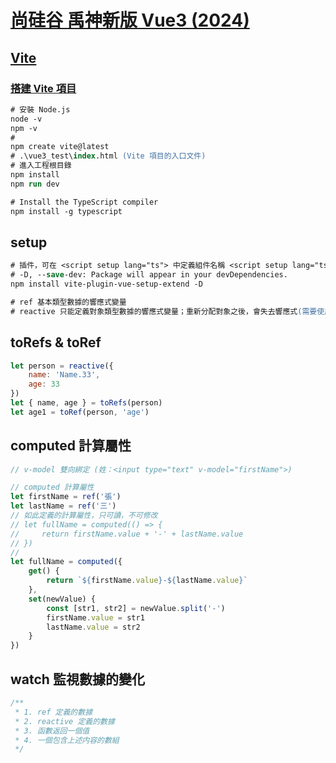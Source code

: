 # [尚硅谷 禹神新版 Vue3 (2024)](https://www.youtube.com/watch?v=M4SgtHLpmPU&list=PLmOn9nNkQxJEnGM4Jf0liBcyedAtuQq-O)

## [Vite](https://vitejs.cn/)

### [搭建 Vite 項目](https://cn.vitejs.dev/guide/)

```ps
# 安裝 Node.js
node -v
npm -v
#
npm create vite@latest
# .\vue3_test\index.html (Vite 項目的入口文件)
# 進入工程根目錄
npm install
npm run dev

# Install the TypeScript compiler
npm install -g typescript
```

## setup

```ps
# 插件，可在 <script setup lang="ts"> 中定義組件名稱 <script setup lang="ts" name="***">
# -D, --save-dev: Package will appear in your devDependencies.
npm install vite-plugin-vue-setup-extend -D

# ref 基本類型數據的響應式變量
# reactive 只能定義對象類型數據的響應式變量；重新分配對象之後，會失去響應式(需要使用 Object.assign(car, { brand: '奧拓', price: 6 }) 重新分派，才會保持響應式)
```

## toRefs & toRef

```javascript
let person = reactive({
    name: 'Name.33',
    age: 33
})
let { name, age } = toRefs(person)
let age1 = toRef(person, 'age')
```

## computed 計算屬性

```javascript
// v-model 雙向綁定 (姓：<input type="text" v-model="firstName">)

// computed 計算屬性
let firstName = ref('張')
let lastName = ref('三')
// 如此定義的計算屬性，只可讀，不可修改
// let fullName = computed(() => {
//     return firstName.value + '-' + lastName.value
// })
//
let fullName = computed({
    get() {
        return `${firstName.value}-${lastName.value}`
    },
    set(newValue) {
        const [str1, str2] = newValue.split('-')
        firstName.value = str1
        lastName.value = str2
    }
})
```

## watch 監視數據的變化

```javascript
/**
 * 1. ref 定義的數據
 * 2. reactive 定義的數據
 * 3. 函數返回一個值
 * 4. 一個包含上述内容的數組
 */
```
